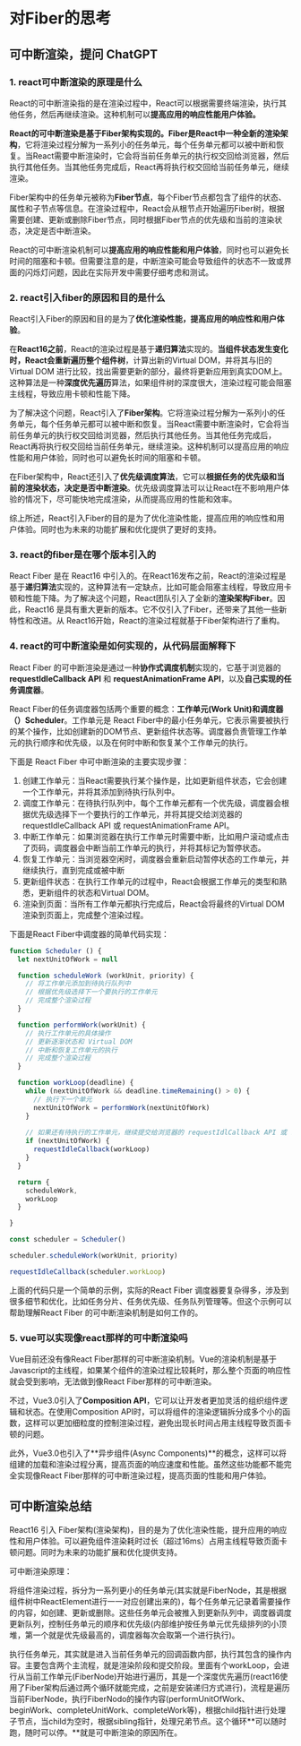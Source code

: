 # 对Fiber的思考

## 可中断渲染，提问 ChatGPT

### 1. react可中断渲染的原理是什么

React的可中断渲染指的是在渲染过程中，React可以根据需要终端渲染，执行其他任务，然后再继续渲染。这种机制可以**提高应用的响应性能用户体验。**

**React的可中断渲染是基于Fiber架构实现的。**Fiber是React中一种全新的**渲染架构**，它将渲染过程分解为一系列小的任务单元，每个任务单元都可以被中断和恢复。当React需要中断渲染时，它会将当前任务单元的执行权交回给浏览器，然后执行其他任务。当其他任务完成后，React再将执行权交回给当前任务单元，继续渲染。

Fiber架构中的任务单元被称为**Fiber节点**，每个Fiber节点都包含了组件的状态、属性和子节点等信息。在渲染过程中，React会从根节点开始遍历Fiber树，根据需要创建、更新或删除Fiber节点，同时根据Fiber节点的优先级和当前的渲染状态，决定是否中断渲染。

React的可中断渲染机制可以**提高应用的响应性能和用户体验**，同时也可以避免长时间的阻塞和卡顿。但需要注意的是，中断渲染可能会导致组件的状态不一致或界面的闪烁灯问题，因此在实际开发中需要仔细考虑和测试。

### 2. react引入fiber的原因和目的是什么

React引入Fiber的原因和目的是为了**优化渲染性能，提高应用的响应性和用户体验**。

在**React16之前**，React的渲染过程是基于**递归算法**实现的。**当组件状态发生变化时，React会重新遍历整个组件树**，计算出新的Virtual DOM，并将其与旧的Virtual DOM 进行比较，找出需要更新的部分，最终将更新应用到真实DOM上。这种算法是一种**深度优先遍历**算法，如果组件树的深度很大，渲染过程可能会阻塞主线程，导致应用卡顿和性能下降。

为了解决这个问题，React引入了**Fiber架构**。它将渲染过程分解为一系列小的任务单元，每个任务单元都可以被中断和恢复。当React需要中断渲染时，它会将当前任务单元的执行权交回给浏览器，然后执行其他任务。当其他任务完成后，React再将执行权交回给当前任务单元，继续渲染。这种机制可以提高应用的响应性能和用户体验，同时也可以避免长时间的阻塞和卡顿。

在Fiber架构中，React还引入了**优先级调度算法**，它可以**根据任务的优先级和当前的渲染状态，决定是否中断渲染**。优先级调度算法可以让React在不影响用户体验的情况下，尽可能快地完成渲染，从而提高应用的性能和效率。

综上所述，React引入Fiber的目的是为了优化渲染性能，提高应用的响应性和用户体验。同时也为未来的功能扩展和优化提供了更好的支持。

### 3. react的fiber是在哪个版本引入的

React Fiber 是在 React16 中引入的。在React16发布之前，React的渲染过程是基于**递归算法**实现的，这种算法有一定缺点，比如可能会阻塞主线程，导致应用卡顿和性能下降。为了解决这个问题，React团队引入了全新的**渲染架构Fiber**。因此，React16 是具有重大更新的版本。它不仅引入了Fiber，还带来了其他一些新特性和改进。从 React16开始，React的渲染过程就基于Fiber架构进行了重构。

### 4. react的可中断渲染是如何实现的，从代码层面解释下

React Fiber 的可中断渲染是通过一种**协作式调度机制**实现的，它基于浏览器的**requestIdleCallback API** 和 **requestAnimationFrame API**，以及**自己实现的任务调度器**。

React Fiber的任务调度器包括两个重要的概念：**工作单元(Work Unit)**和**调度器（）Scheduler**。工作单元是 React Fiber中的最小任务单元，它表示需要被执行的某个操作，比如创建新的DOM节点、更新组件状态等。调度器负责管理工作单元的执行顺序和优先级，以及在何时中断和恢复某个工作单元的执行。

下面是 React Fiber 中可中断渲染的主要实现步骤：

1. 创建工作单元：当React需要执行某个操作是，比如更新组件状态，它会创建一个工作单元，并将其添加到待执行队列中。
2. 调度工作单元：在待执行队列中，每个工作单元都有一个优先级，调度器会根据优先级选择下一个要执行的工作单元，并将其提交给浏览器的 requestIdleCallback API 或 requestAnimationFrame API。
3. 中断工作单元：如果浏览器在执行工作单元时需要中断，比如用户滚动或点击了页码，调度器会中断当前工作单元的执行，并将其标记为暂停状态。
4. 恢复工作单元：当浏览器空闲时，调度器会重新启动暂停状态的工作单元，并继续执行，直到完成或被中断
5. 更新组件状态：在执行工作单元的过程中，React会根据工作单元的类型和熟悉，更新组件的状态和Virtual DOM。
6. 渲染到页面：当所有工作单元都执行完成后，React会将最终的Virtual DOM渲染到页面上，完成整个渲染过程。

下面是React Fiber中调度器的简单代码实现：

```js
function Scheduler () {
  let nextUnitOfWork = null

  function scheduleWork (workUnit, priority) {
    // 将工作单元添加到待执行队列中
    // 根据优先级选择下一个要执行的工作单元
    // 完成整个渲染过程
  }

  function performWork(workUnit) {
    // 执行工作单元的具体操作
    // 更新逐渐状态和 Virtual DOM
    // 中断和恢复工作单元的执行
    // 完成整个渲染过程
  }

  function workLoop(deadline) {
    while (nextUnitOfWork && deadline.timeRemaining() > 0) {
      // 执行下一个单元
      nextUnitOfWork = performWork(nextUnitOfWork)
    }
    
    // 如果还有待执行的工作单元，继续提交给浏览器的 requestIdlCallback API 或 requestAnimationFrame API
    if (nextUnitOfWork) {
      requestIdleCallback(workLoop)
    }
  }

  return {
    scheduleWork,
    workLoop
  }

}

const scheduler = Scheduler()

scheduler.scheduleWork(workUnit, priority)

requestIdleCallback(scheduler.workLoop)

```

上面的代码只是一个简单的示例，实际的React Fiber 调度器要复杂得多，涉及到很多细节和优化，比如任务分片、任务优先级、任务队列管理等。但这个示例可以帮助理解React Fiber 的可中断渲染机制是如何工作的。

### 5. vue可以实现像react那样的可中断渲染吗

Vue目前还没有像React Fiber那样的可中断渲染机制。Vue的渲染机制是基于Javascript的主线程，如果某个组件的渲染过程比较耗时，那么整个页面的响应性就会受到影响，无法做到像React Fiber那样的可中断渲染。

不过，Vue3.0引入了**Composition API**，它可以让开发者更加灵活的组织组件逻辑和状态。在使用Composition API时，可以将组件的渲染逻辑拆分成多个小的函数，这样可以更加细粒度的控制渲染过程，避免出现长时间占用主线程导致页面卡顿的问题。

此外，Vue3.0也引入了**异步组件(Async Components)**的概念，这样可以将组建的加载和渲染过程分离，提高页面的响应速度和性能。虽然这些功能都不能完全实现像React Fiber那样的可中断渲染过程，提高页面的性能和用户体验。

## 可中断渲染总结

React16 引入 Fiber架构(渲染架构)，目的是为了优化渲染性能，提升应用的响应性和用户体验。可以避免组件渲染耗时过长（超过16ms）占用主线程导致页面卡顿问题。同时为未来的功能扩展和优化提供支持。

可中断渲染原理：

将组件渲染过程，拆分为一系列更小的任务单元(其实就是FiberNode，其是根据组件树中ReactElement进行一一对应创建出来的)，每个任务单元记录着需要操作的内容，如创建、更新或删除。这些任务单元会被推入到更新队列中，调度器调度更新队列，控制任务单元的顺序和优先级(内部维护按任务单元优先级排列的小顶堆，第一个就是优先级最高的，调度器每次会取第一个进行执行)。

执行任务单元，其实就是进入当前任务单元的回调函数内部，执行其包含的操作内容。主要包含两个主流程，就是渲染阶段和提交阶段。里面有个workLoop，会进行从当前工作单元(FiberNode)开始进行遍历，其是一个深度优先遍历(react16使用了Fiber架构后通过两个循环就能完成，之前是安装递归方式进行)，流程是遍历当前FiberNode，执行FiberNodo的操作内容(performUnitOfWork、beginWork、completeUnitWork、completeWork等)，根据child指针进行处理子节点，当child为空时，根据sibling指针，处理兄弟节点。这个循环**可以随时跑，随时可以停。**就是可中断渲染的原因所在。
